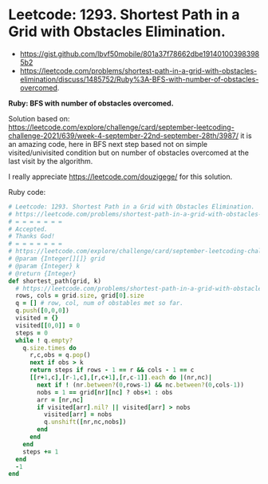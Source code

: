 # Leetcode: 1293. Shortest Path in a Grid with Obstacles Elimination.

- https://gist.github.com/lbvf50mobile/801a37f78662dbe191401003983985b2
- https://leetcode.com/problems/shortest-path-in-a-grid-with-obstacles-elimination/discuss/1485752/Ruby%3A-BFS-with-number-of-obstacles-overcomed.

**Ruby: BFS with number of obstacles overcomed.**

Solution based on: https://leetcode.com/explore/challenge/card/september-leetcoding-challenge-2021/639/week-4-september-22nd-september-28th/3987/ it is an amazing code, here in BFS next step based not on simple visited/univisited condition but on number of obstacles overcomed at the last visit by the algorithm.  

I really appreciate https://leetcode.com/douzigege/ for this solution.

Ruby code:
```Ruby
# Leetcode: 1293. Shortest Path in a Grid with Obstacles Elimination.
# https://leetcode.com/problems/shortest-path-in-a-grid-with-obstacles-elimination/
# = = = = = = =
# Accepted.
# Thanks God!
# = = = = = = =
# https://leetcode.com/explore/challenge/card/september-leetcoding-challenge-2021/639/week-4-september-22nd-september-28th/3987/
# @param {Integer[][]} grid
# @param {Integer} k
# @return {Integer}
def shortest_path(grid, k)
  # https://leetcode.com/problems/shortest-path-in-a-grid-with-obstacles-elimination/discuss/451832/Python-Short-BFS-Solution
  rows, cols = grid.size, grid[0].size
  q = [] # row, col, num of obstables met so far.
  q.push([0,0,0])
  visited = {}
  visited[[0,0]] = 0
  steps = 0
  while ! q.empty?
    q.size.times do 
      r,c,obs = q.pop()
      next if obs > k
      return steps if rows - 1 == r && cols - 1 == c
      [[r+1,c],[r-1,c],[r,c+1],[r,c-1]].each do |(nr,nc)|
        next if ! (nr.between?(0,rows-1) && nc.between?(0,cols-1))
        nobs = 1 == grid[nr][nc] ? obs+1 : obs
        arr = [nr,nc]
        if visited[arr].nil? || visited[arr] > nobs
          visited[arr] = nobs
          q.unshift([nr,nc,nobs])
        end
      end
    end
    steps += 1
  end
  -1
end
```
